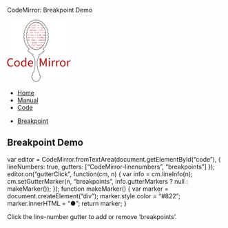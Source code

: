 CodeMirror: Breakpoint Demo

[<img src="../doc/logo.png" id="logo" />](http://codemirror.net)

-   [Home](../index.html)
-   [Manual](../doc/manual.html)
-   [Code](https://github.com/marijnh/codemirror)

<!-- -->

-   <a href="#" class="active">Breakpoint</a>

Breakpoint Demo
---------------

var editor = CodeMirror.fromTextArea(document.getElementById(“code”), { lineNumbers: true, gutters: \[“CodeMirror-linenumbers”, “breakpoints”\] }); editor.on(“gutterClick”, function(cm, n) { var info = cm.lineInfo(n); cm.setGutterMarker(n, “breakpoints”, info.gutterMarkers ? null : makeMarker()); }); function makeMarker() { var marker = document.createElement(“div”); marker.style.color = “\#822”; marker.innerHTML = “●”; return marker; }

Click the line-number gutter to add or remove ‘breakpoints’.
